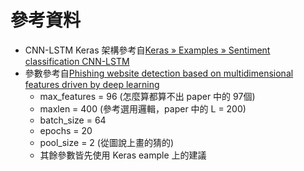 # 參考資料
- CNN-LSTM Keras 架構參考自[Keras » Examples » Sentiment classification CNN-LSTM](https://keras.io/examples/imdb_cnn_lstm/)
- 參數參考自[Phishing website detection based on multidimensional features driven by deep learning](https://ieeexplore.ieee.org/stamp/stamp.jsp?arnumber=8610190)
    - max_features = 96 (怎麼算都算不出 paper 中的 97個)
    - maxlen = 400 (參考選用邏輯，paper 中的 L = 200)
    - batch_size = 64
    - epochs = 20
    - pool_size = 2 (從圖說上畫的猜的)
    - 其餘參數皆先使用 Keras eample 上的建議